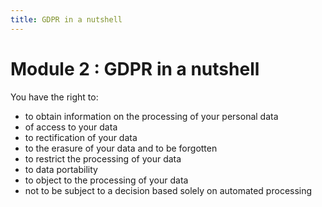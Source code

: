 ```yaml
---
title: GDPR in a nutshell
---
```

# Module 2 : GDPR in a nutshell

You have the right to:
  - to obtain information on the processing of your personal data
  - of access to your data
  - to rectification of your data
  - to the erasure of your data and to be forgotten
  - to restrict the processing of your data
  - to data portability
  - to object to the processing of your data
  - not to be subject to a decision based solely on automated processing
